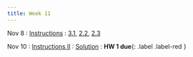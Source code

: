 ```yaml
---
title: Week 11
---
```


Nov 8
: [Instructions](#)
  : [3.1](#), [2.2](#), [2.3](#)

Nov 10
: [Instructions II](#)
  : [Solution](#)
: **HW 1 due**{: .label .label-red }